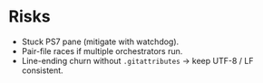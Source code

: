 # Risks
- Stuck PS7 pane (mitigate with watchdog).
- Pair-file races if multiple orchestrators run.
- Line-ending churn without `.gitattributes` → keep UTF-8 / LF consistent.
